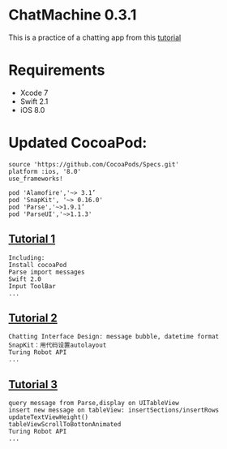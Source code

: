 # ChatMachine 0.3.1
This is a practice of a chatting app from this [tutorial](http://www.jianshu.com/p/1f93e0fec8a5) 

# Requirements
* Xcode 7 
* Swift 2.1
* iOS 8.0


# Updated CocoaPod:
```
source 'https://github.com/CocoaPods/Specs.git'
platform :ios, '8.0'
use_frameworks!

pod 'Alamofire','~> 3.1’
pod 'SnapKit', '~> 0.16.0'
pod 'Parse','~>1.9.1’
pod 'ParseUI','~>1.1.3'
```

## [Tutorial 1](http://www.jianshu.com/p/1f93e0fec8a5) 
```
Including:
Install cocoaPod
Parse import messages
Swift 2.0
Input ToolBar
...
```
## [Tutorial 2](http://www.jianshu.com/p/f2488a659688)
```
Chatting Interface Design: message bubble, datetime format
SnapKit：用代码设置autolayout
Turing Robot API
...
```
## [Tutorial 3](http://www.jianshu.com/p/a09ceaebe797)
```
query message from Parse,display on UITableView
insert new message on tableView: insertSections/insertRows
updateTextViewHeight()
tableViewScrollToBottonAnimated
Turing Robot API
...
```




